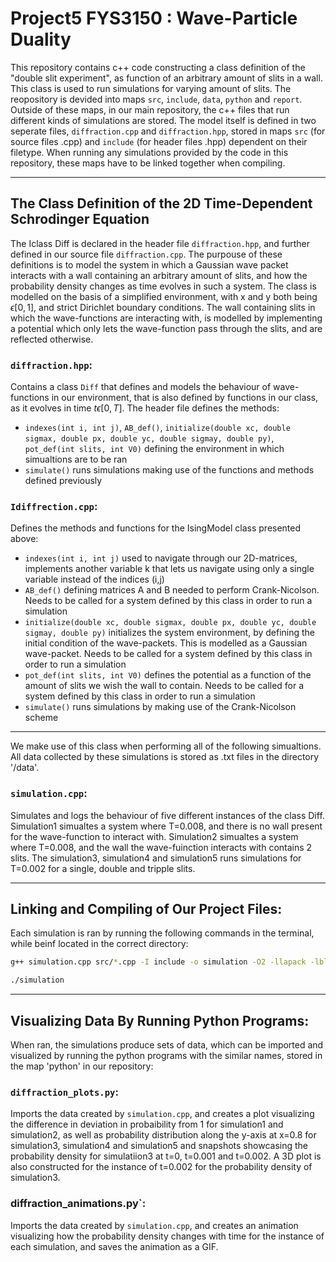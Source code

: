 # Project5 FYS3150 : Wave-Particle Duality

This repository contains c++ code constructing a class definition of the "double slit experiment", as function of an arbitrary amount of slits in a wall. This class is used to run simulations for varying amount of slits. The reopository is devided into maps `src`, `include`, `data`, `python` and `report`. Outside of these maps, in our main repository, the c++ files that run different kinds of simulations are stored. The model itself is defined in two seperate files, `diffraction.cpp` and `diffraction.hpp`, stored in maps `src` (for source files .cpp) and  `include` (for header files .hpp) dependent on their filetype. When running any simulations provided by the code in this repository, these maps have to be linked together when compiling.


----------------------
## The Class Definition of the 2D Time-Dependent Schrodinger Equation
The Iclass Diff is declared in the header file `diffraction.hpp`, and further defined in our source file `diffraction.cpp`. The purpouse of these definitions is to model the system in which a Gaussian wave packet interacts with a wall containing an arbitrary amount of slits, and how the probability density changes as time evolves in such a system. The class is modelled on the basis of a simplified environment, with x and y both being $\epsilon [0,1]$, and strict Dirichlet boundary conditions. The wall containing slits in which the wave-functions are interacting with, is modelled by implementing a potential which only lets the wave-function pass through the slits, and are reflected otherwise. 


### `diffraction.hpp`:
Contains a class `Diff` that defines and models the behaviour of wave-functions in our environment, that is also defined by functions in our class, as it evolves in time $t\epsilon [0,T]$.
The header file defines the methods:
 * `indexes(int i, int j)`, `AB_def()`, `initialize(double xc, double sigmax, double px, double yc, double sigmay, double py)`, `pot_def(int slits, int V0)` defining the environment in which simualtions are to be ran
 * `simulate()` runs simulations making use of the functions and methods defined previously

### `Idiffrection.cpp`:
Defines the methods and functions for the IsingModel class presented above: 
 * `indexes(int i, int j)` used to navigate through our 2D-matrices, implements another variable k that lets us navigate using only a single variable instead of the indices (i,j)
 * `AB_def()` defining matrices A and B needed to perform Crank-Nicolson. Needs to be called for a system defined by this class in order to run a simulation
 * `initialize(double xc, double sigmax, double px, double yc, double sigmay, double py)` initializes the system environment, by defining the initial condition of the wave-packets. This is modelled as a Gaussian wave-packet. Needs to be called for a system defined by this class in order to run a simulation
 * `pot_def(int slits, int V0)` defines the potential as a function of the amount of slits we wish the wall to contain. Needs to be called for a system defined by this class in order to run a simulation
 * `simulate()` runs simulations by making use of the Crank-Nicolson scheme



----------------------

We make use of this class when performing all of the following simualtions. All data collected by these simulations is stored as .txt files in the directory '/data'. 

### `simulation.cpp`:
Simulates and logs the behaviour of five different instances of the class Diff. Simulation1 simualtes a system where T=0.008, and there is no wall present for the wave-function to interact with. Simulation2 simualtes a system where T=0.008, and the wall the wave-fuinction interacts with contains 2 slits. The simulation3, simulation4 and simulation5 runs simulations for T=0.002 for a single, double and tripple slits. 

--------------------

## Linking and Compiling of Our Project Files:
Each simulation is ran by running the following commands in the terminal, while beinf located in the correct directory:

```sh
g++ simulation.cpp src/*.cpp -I include -o simulation -O2 -llapack -lblas -larmadillo

```
```sh
./simulation
```

----------------------

## Visualizing Data By Running Python Programs:
When ran, the simulations produce sets of data, which can be imported and visualized by running the python programs with the similar names, stored in the map 'python' in our repository: 

### `diffraction_plots.py`:
Imports the data created by `simulation.cpp`, and creates a plot visualizing the difference in deviation in probaibility from 1 for simulation1 and simulation2, as well as probability distribution along the y-axis at x=0.8 for simulation3, simulation4 and simulation5 and snapshots showcasing the probability density for simulatiion3 at t=0, t=0.001 and t=0.002. A 3D plot is also constructed for the instance of t=0.002 for the probability density of simulation3.

### diffraction_animations.py`:
Imports the data created by `simulation.cpp`, and creates an animation visualizing how the probability density changes with time for the instance of each simulation, and saves the animation as a GIF. 



